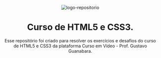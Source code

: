 <p align="center"> <img src="https://user-images.githubusercontent.com/96539606/197426991-609b4b60-8603-4ea2-94ee-112480e050ba.png" alt="logo-repositorio" /> </center>

<h1 align="center"><strong> Curso de HTML5 e CSS3.</strong></center></h1>


<p align="center"> Esse repositório foi criado para resolver os exercícios e desafios do curso de HTML5 e CSS3 da plataforma Curso em Vídeo - Prof. Gustavo Guanabara.</strong></center>
